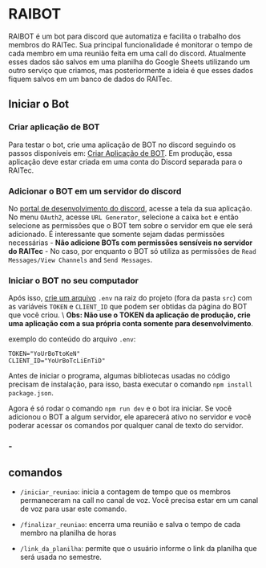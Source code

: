 # RAIBOT
RAIBOT é um bot para discord que automatiza e facilita o trabalho dos membros do RAITec. Sua principal funcionalidade é monitorar o tempo de cada membro em uma reunião feita em uma call do discord. Atualmente esses dados são salvos em uma planilha do Google Sheets utilizando um outro serviço que criamos, mas posteriormente a ideia é que esses dados fiquem salvos em um banco de dados do RAITec.

## Iniciar o Bot
### Criar aplicação de BOT
Para testar o bot, crie uma aplicação de BOT no discord seguindo os passos disponíveis em: [Criar Aplicação de BOT](https://discordjs.guide/preparations/setting-up-a-bot-application.html#creating-your-bot). Em produção, essa aplicação deve estar criada em uma conta do Discord separada para o RAITec.

### Adicionar o BOT em um servidor do discord
No [portal de desenvolvimento do discord](https://discord.com/developers/applications), acesse a tela da sua aplicação. No menu `OAuth2`, acesse `URL Generator`, selecione a caixa `bot` e então selecione as permissões que o BOT tem sobre o servidor em que ele será adicionado. É interessante que somente sejam dadas permissões necessárias - **Não adicione BOTs com permissões sensíveis no servidor do RAITec** - No caso, por enquanto o BOT só utiliza as permissões de `Read Messages/View Channels` and `Send Messages`.

### Iniciar o BOT no seu computador
Após isso, [crie um arquivo](https://discordjs.guide/creating-your-bot/#using-dotenv) `.env` na raiz do projeto (fora da pasta `src`) com as variáveis `TOKEN` e `CLIENT_ID` que podem ser obtidas da página do BOT que você criou. \\
**Obs: Não use o TOKEN da aplicação de produção, crie uma aplicação com a sua própria conta somente para desenvolvimento**.

exemplo do conteúdo do arquivo `.env`:

```
TOKEN="YoUrBoTtoKeN"
CLIENT_ID="YoUrBoTcLiEnTiD"
```
Antes de iniciar o programa, algumas bibliotecas usadas no código precisam de instalação, para isso, basta executar o comando `npm install package.json`.

Agora é só rodar o comando `npm run dev` e o bot ira iniciar. Se você adicionou o BOT a algum servidor, ele aparecerá ativo no servidor e você poderar acessar os comandos por qualquer canal de texto do servidor.

### - 
## comandos

-   `/iniciar_reuniao`: inicia a contagem de tempo que os membros permaneceram na call no canal de voz. Você precisa estar em um canal de voz para usar este comando.

-   `/finalizar_reuniao`: encerra uma reunião e salva o tempo de cada membro na planilha de horas

-   `/link_da_planilha`: permite que o usuário informe o link da planilha que será usada no semestre.
